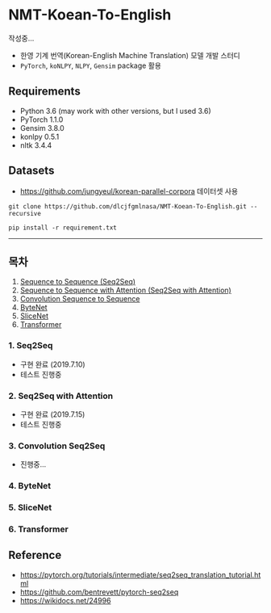 # NMT-Koean-To-English

작성중...

- 한영 기계 번역(Korean-English Machine Translation) 모델 개발 스터디 
- `PyTorch`, `koNLPY`, `NLPY`, `Gensim` package 활용 

## Requirements

- Python 3.6 (may work with other versions, but I used 3.6)
- PyTorch 1.1.0
- Gensim 3.8.0
- konlpy 0.5.1
- nltk 3.4.4

## Datasets
- https://github.com/jungyeul/korean-parallel-corpora 데이터셋 사용

```
git clone https://github.com/dlcjfgmlnasa/NMT-Koean-To-English.git --recursive
```

```
pip install -r requirement.txt
```

---

## 목차
1. [Sequence to Sequence (Seq2Seq)](#1.-Seq2Seq)
2. [Sequence to Sequence with Attention (Seq2Seq with Attention)](#2.-Seq2Seq-with-Attention)
3. [Convolution Sequence to Sequence](#3.-Convolution-Seq2Seq)
4. [ByteNet](#4.-ByteNet)
5. [SliceNet](#5.-SliceNet)
6. [Transformer](#6.-Transformer)


### 1. Seq2Seq
- 구현 완료 (2019.7.10)
- 테스트 진행중


### 2. Seq2Seq with Attention
- 구현 완료 (2019.7.15)
- 테스트 진행중


### 3. Convolution Seq2Seq
- 진행중... 


### 4. ByteNet


### 5. SliceNet


### 6. Transformer

## Reference
- https://pytorch.org/tutorials/intermediate/seq2seq_translation_tutorial.html
- https://github.com/bentrevett/pytorch-seq2seq
- https://wikidocs.net/24996
